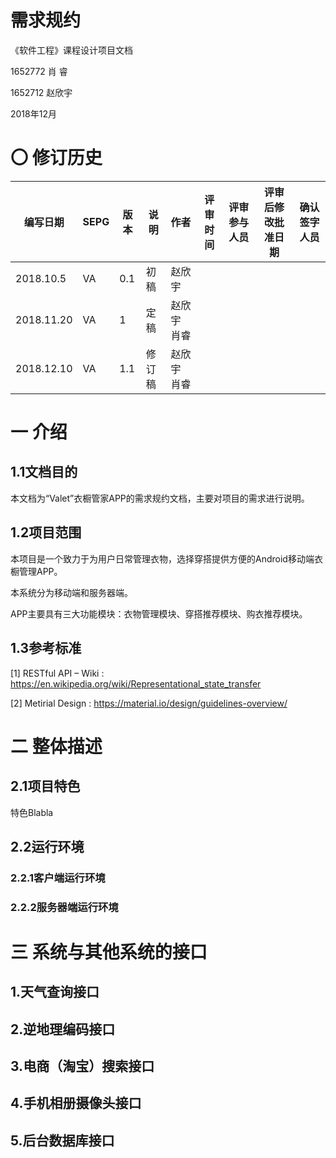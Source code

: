 # 需求规约

 

《软件工程》课程设计项目文档

 

 

 

 

1652772 肖   睿

1652712 赵欣宇

 

 

 

 

 

 

2018年12月

 

 

# 〇 修订历史

 

| **编写日期** | **SEPG** | **版本** | **说明** | **作者**    | **评审时间** | **评审参与人员** | **评审后修改批准日期** | **确认签字人员** |
| ------------ | -------- | -------- | -------- | ----------- | ------------ | ---------------- | ---------------------- | :--------------: |
| 2018.10.5    | VA       | 0.1      | 初稿     | 赵欣宇      |              |                  |                        |                  |
| 2018.11.20   | VA       | 1        | 定稿     | 赵欣宇 肖睿 |              |                  |                        |                  |
| 2018.12.10   | VA       | 1.1      | 修订稿   | 赵欣宇 肖睿 |              |                  |                        |                  |

 

 

# 一 介绍

## 1.1文档目的

本文档为“Valet”衣橱管家APP的需求规约文档，主要对项目的需求进行说明。

 

## 1.2项目范围

本项目是一个致力于为用户日常管理衣物，选择穿搭提供方便的Android移动端衣橱管理APP。

本系统分为移动端和服务器端。

APP主要具有三大功能模块：衣物管理模块、穿搭推荐模块、购衣推荐模块。

 

 

## 1.3参考标准

[1] RESTful API – Wiki : https://en.wikipedia.org/wiki/Representational_state_transfer

[2] Metirial Design : https://material.io/design/guidelines-overview/

 

# 二 整体描述

## 2.1项目特色

特色Blabla

 

## 2.2运行环境

### 2.2.1客户端运行环境

 

### 2.2.2服务器端运行环境

 

# 三 系统与其他系统的接口

 

## 1.天气查询接口

## 2.逆地理编码接口

## 3.电商（淘宝）搜索接口

## 4.手机相册摄像头接口

## 5.后台数据库接口

 

 

 

 

 

 

 

 

 

 

 

 

 

 

 

 

 